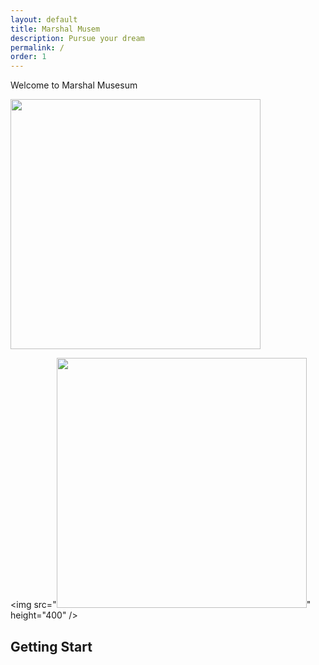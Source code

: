 ```yaml
---
layout: default
title: Marshal Musem
description: Pursue your dream
permalink: /
order: 1
---
```



Welcome to Marshal Musesum 


<img src="https://www.marshallfoundation.org/museum/wp-content/uploads/sites/21/2018/11/MarshallFoundation102418_018-1-1-e1541104538731.jpg" height="400" />

<img src="<img src="https://upload.wikimedia.org/wikipedia/commons/thumb/e/e6/George_Catlett_Marshall%2C_general_of_the_US_army.jpg/1200px-George_Catlett_Marshall%2C_general_of_the_US_army.jpg" height="400" />" height="400" />

## Getting Start

